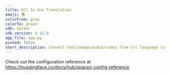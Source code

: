 ```yaml
---
title: All In One Translation
emoji: 📚
colorFrom: gray
colorTo: green
sdk: docker
sdk_version: 5.12.0
app_file: app.py
pinned: false
short_description: Convert text/image/audio/video from src language to English
---
```


Check out the configuration reference at https://huggingface.co/docs/hub/spaces-config-reference